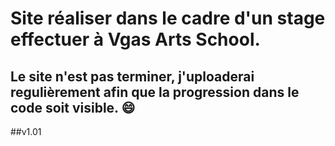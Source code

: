 # Site réaliser dans le cadre d'un stage effectuer à Vgas Arts School. 

## Le site n'est pas terminer, j'uploaderai regulièrement afin que la progression dans le code soit visible. :smile: 
##v1.01
